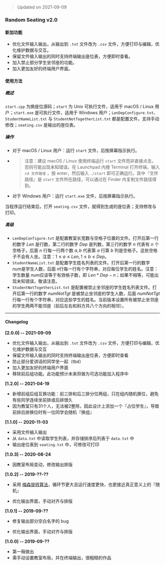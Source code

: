 > Updated on 2021-09-09

### Random Seating v2.0

#### 新加功能

- 优化文件输入输出，从输出到 `.txt` 文件改为 `.csv` 文件，方便打印与编辑，优化维护数据与交互。
- 保留文件输入输出的同时支持终端输出座位表，方便即时查看。
- 加入禁止部分学生坐邻座的功能。
- 加入更加友好的终端用户界面。

#### 使用方法

##### 概述

`start.cpp` 为换座位源码；`start` 为 Unix 可执行文件，适用于 macOS / Linux 用户；`start.exe` 是可执行文件，适用于 Windows 用户；`LenDepConfigure.txt`、`StudentNameList.txt`  与 `StudentNotTogetherList.txt` 都是配置文件，支持手动修改；`seating.csv` 是输出的座位表。

##### 操作

- 对于 macOS / Linux 用户：运行 `start` 文件，后按屏幕指示执行。
- > 注意：建议 macOS / Linux 使用终端运行 `start` 文件而非直接点击，否则可能出现未知错误。在 Launchpad 内搜 Terminal 打开终端，输入 `cd 文件路径` ，按 enter，然后输入 `./start` 即可正确运行。其中『文件路径』是 `start` 文件所在路径，可以通过在 Finder 内复制文件路径得到。

- 对于 Windows 用户：运行 `start.exe` 文件，后按屏幕指示执行。

当程序运行结束后，打开 `seating.csv` 文件，就得到生成的座位表；支持修改与打印。

##### 高级
- `LenDepConfigure.txt` 是配置教室长宽数与空格子位置的文件。打开后第一行的数字 $Len$ 是行数，第二行的数字 $Dep$ 是列数，第三行的数字 $n$ 代表有 $n$ 个空格子，后面 $n$ 行每一行两个数 $a,b$ 代表第 $a$ 行第 $b$ 列是空格子。这些空格子不会有人坐。注意：$1\leq a\leq Len, 1\leq b\leq Dep$​。
- `StudentNameList.txt` 是配置学生姓名列表的文件。打开后第一行的数字 $num$​​​ 是学生人数，后面 $n$​​​ 行每一行有个字符串，对应每位学生的姓名。注意：学生数量 $num$​​ 应该等于有效格子数，即 $Len*Dep-n$​​；如果不相等，可能出现未知错误，敬请注意。
- `StudentNotTogetherList.txt` 是配置被禁止坐邻座的学生姓名列表文件。打开后第一行的数字 $numNotTgt$ 是被禁止坐邻座的学生人数，后面 $numNotTgt$​ 行每一行有个字符串，对应这些学生的姓名。当前版本设置所有被禁止坐邻座的学生两两不能邻座（前后左右和斜方共八个方向的相邻）。





-----

#### Changelog

**[2.0.0] -- 2021-09-09**

- 优化文件输入输出，从输出到 `.txt` 文件改为 `.csv` 文件，方便打印与编辑，优化维护数据与交互
- 保留文件输入输出的同时支持终端输出座位表，方便即时查看
- 防止部分爱讲话的同学坐一起（tbd）
- 加入更加友好的终端用户界面
- 移除前后组功能。此功能预计未来将做为可选功能加入程序中

**[1.2.0] -- 2021-04-19**

- 新增前组后组互换功能：前三排和后三排分位两组，只在组内随机换位，避免有些同学连续坐前排或后排很久
- 因为教室只有31个人，无法被2整除，因此设计上添加一个『占位学生』，导致前排后排换位时有一位同学会随机『换组』

**[1.1.0] -- 2020-11-03**

- 采用文件输入输出
- 从 `data.txt` 中读取学生列表，并存储排序后列表于 `data.txt` 中
- 输出座位表到 `seating.txt` 中，可修改可打印

**[1.0.3] -- 2020-08-24**

- 因教室布局变动，修改输出排版

**[1.0.2] -- 2019-??-??**

- 采用 [梅森旋转算法](https://zh.wikipedia.org/wiki/%E6%A2%85%E6%A3%AE%E6%97%8B%E8%BD%AC%E7%AE%97%E6%B3%95)，循环节更大且运行速度更快，也更接近真正意义上的『随机』

- 优化输出界面，手动对齐与排版

**[1.0.1] -- 2019-09-??**

- 修复输出部分空白名字的 bug

- 优化输出界面，手动对齐与排版

**[1.0.0] -- 2019-09-??**

- 第一稿做出
- 需手动设置教室布局，并在终端输出，很粗糙的作品



